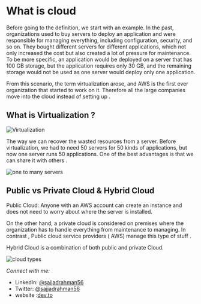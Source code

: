 # What is cloud 
Before going to the definition, we start with an example. In the past, organizations used to buy servers to deploy an application and were responsible for managing everything, including configuration, security, and so on. They bought different servers for different applications, which not only increased the cost but also created a lot of pressure for maintenance. 
To be more specific, an application would be deployed on a server that has 100 GB storage, but the application requires only 30 GB, and the remaining storage would not be used as one server would deploy only one application. 

From this scenario, the term virtualization arose, and AWS is the first ever organization that started to work on it. Therefore all the large companies move into the cloud instead of setting up . 

## What is Virtualization ? 
![Virtualization](https://dev-to-uploads.s3.amazonaws.com/uploads/articles/zcifmola09vwlsn00p3v.png)

The way we can recover the wasted resources from a server. Before virtualization, we had to need 50 servers for 50 kinds of applications, but now one server runs 50 applications. One of the best advantages is that we can share it with others . 

![one to many servers](https://dev-to-uploads.s3.amazonaws.com/uploads/articles/m4m872zp4zjn8h98zzmb.png)

## Public vs Private Cloud & Hybrid Cloud
Public Cloud: Anyone with an AWS account can create an instance and does not need to worry about where the server is installed.

On the other hand, a private cloud is considered on premises where the organization has to handle everything from maintenance to managing. In contrast , Public cloud service providers ( AWS) manage this type of stuff . 

Hybrid Cloud is a combination of both public and private Cloud. 

![cloud types](https://dev-to-uploads.s3.amazonaws.com/uploads/articles/kll85ip5xzlhh0gq3lb3.png)


_Connect with me:_
- LinkedIn: [@sajjadrahman56](https://linkedin.com/in/sajjadrahman56)  
- Twitter: [@sajjadrahman56](https://twitter.com/sajjadrahman56)
- website :[dev.to](https://dev.to/sajjadrahman56/what-is-a-cloud--1kod) 

